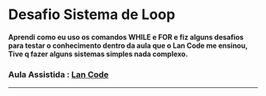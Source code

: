 # Desafio Sistema de Loop

#### Aprendi como eu uso os comandos WHILE e FOR e fiz alguns desafios para testar o conhecimento dentro da aula que o Lan Code me ensinou, Tive q fazer alguns sistemas simples nada complexo.

### Aula Assistida : [Lan Code](https://youtu.be/n5ETibjJcAE?si=U4cHgKzegVR2gvHE)

---